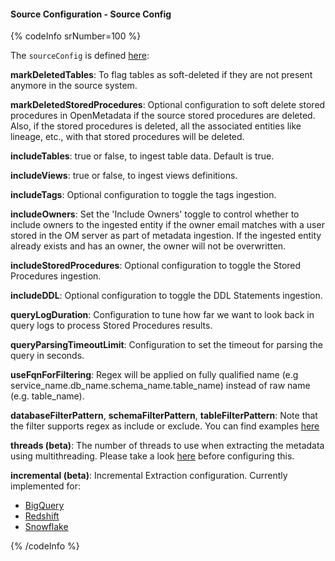 #### Source Configuration - Source Config

{% codeInfo srNumber=100 %}

The `sourceConfig` is defined [here](https://github.com/open-metadata/OpenMetadata/blob/main/openmetadata-spec/src/main/resources/json/schema/metadataIngestion/databaseServiceMetadataPipeline.json):

**markDeletedTables**: To flag tables as soft-deleted if they are not present anymore in the source system.

**markDeletedStoredProcedures**: Optional configuration to soft delete stored procedures in OpenMetadata if the source stored procedures are deleted. Also, if the stored procedures is deleted, all the associated entities like lineage, etc., with that stored procedures will be deleted.

**includeTables**: true or false, to ingest table data. Default is true.

**includeViews**: true or false, to ingest views definitions.

**includeTags**: Optional configuration to toggle the tags ingestion.

**includeOwners**: Set the 'Include Owners' toggle to control whether to include owners to the ingested entity if the owner email matches with a user stored in the OM server as part of metadata ingestion. If the ingested entity already exists and has an owner, the owner will not be overwritten.

**includeStoredProcedures**: Optional configuration to toggle the Stored Procedures ingestion.

**includeDDL**: Optional configuration to toggle the DDL Statements ingestion.

**queryLogDuration**: Configuration to tune how far we want to look back in query logs to process Stored Procedures results. 

**queryParsingTimeoutLimit**: Configuration to set the timeout for parsing the query in seconds.

**useFqnForFiltering**: Regex will be applied on fully qualified name (e.g service_name.db_name.schema_name.table_name) instead of raw name (e.g. table_name).

**databaseFilterPattern**, **schemaFilterPattern**, **tableFilterPattern**: Note that the filter supports regex as include or exclude. You can find examples [here](/connectors/ingestion/workflows/metadata/filter-patterns/database)

**threads (beta)**: The number of threads to use when extracting the metadata using multithreading. Please take a look [here](/connectors/ingestion/workflows/metadata/multithreading) before configuring this.

**incremental (beta)**: Incremental Extraction configuration. Currently implemented for:

- [BigQuery](/connectors/ingestion/workflows/metadata/incremental-extraction/bigquery)
- [Redshift](/connectors/ingestion/workflows/metadata/incremental-extraction/redshift)
- [Snowflake](/connectors/ingestion/workflows/metadata/incremental-extraction/snowflake)

{% /codeInfo %}
